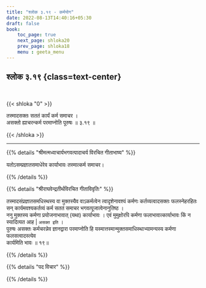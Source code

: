 ```yaml
---
title: "श्लोक ३.१९ - कर्मयोग"
date: 2022-08-13T14:40:16+05:30
draft: false
book:
    toc_page: true
    next_page: shloka20
    prev_page: shloka18
    menu : geeta_menu
---
```




## श्लोक ३.१९ {class=text-center}

<br/>   

{{< shloka  "0"  >}}

तस्मादसक्तः सततं कार्यं कर्म समाचर ।  
असक्तो ह्याचरन्कर्म परमाप्नोति पूरुषः ॥ ३.१९ ॥


{{< /shloka >}}

---


{{% details "श्रीमत्मध्वाचार्यभगवत्पादाचर्य विरचित  गीताभाष्य" %}}

यतोऽसम्प्रज्ञातसमाधेरेव कार्याभावः तस्मात्कर्म समाचर।

{{% /details %}}



{{% details "श्रीराघवेन्द्रतीर्थविरचित गीताविवृतिः" %}}

तस्मादसंप्रज्ञातसमधिस्थस्य वा मुक्तस्यैव वाऽकर्मत्वेन त्वादृशेनावश्यं
कर्मणः कर्तव्यत्वादसक्तः फलस्नेहरहितः सन्‌ कार्यमवश्यकर्तव्यं कर्म 
सततं समाचर भगवत्पूजात्वेनानुतिष्ठ ।   
ननु मुक्तस्य कर्मणा प्रयोजनाभावात्‌ (यथा) कार्याभावः । 
एवं मुमुक्षोरपि कर्मणा फलाभावात्कार्याभावः किं न स्यादित्यत 
आह | `असक्त इति` ।   
पुरुषः असक्तः कर्मचरन्नेव ज्ञानद्वारा परमाप्नोति हि
यस्मात्तस्मान्मुक्तसमाधिस्थाभ्यामन्यस्य कर्मणा फलसत्वादस्त्येव  
कार्यमिति भावः ॥ १९॥

{{% /details %}}



{{% details "पद विचार" %}}


{{% /details %}}
